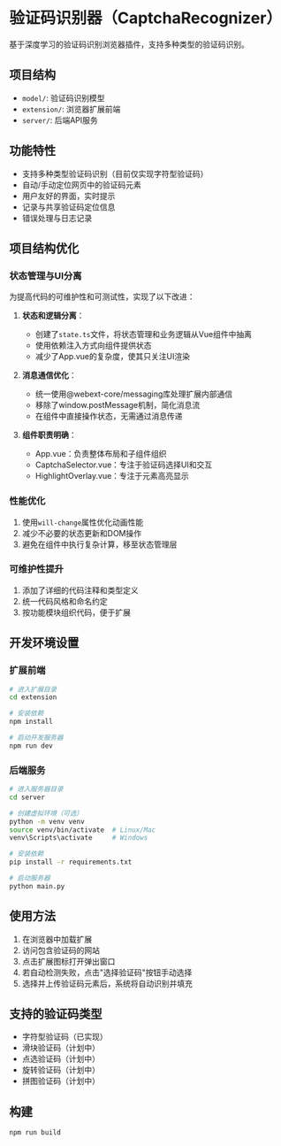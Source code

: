 # 验证码识别器（CaptchaRecognizer）

基于深度学习的验证码识别浏览器插件，支持多种类型的验证码识别。

## 项目结构

- `model/`: 验证码识别模型
- `extension/`: 浏览器扩展前端
- `server/`: 后端API服务

## 功能特性

- 支持多种类型验证码识别（目前仅实现字符型验证码）
- 自动/手动定位网页中的验证码元素
- 用户友好的界面，实时提示
- 记录与共享验证码定位信息
- 错误处理与日志记录

## 项目结构优化

### 状态管理与UI分离

为提高代码的可维护性和可测试性，实现了以下改进：

1. **状态和逻辑分离**：
   - 创建了`state.ts`文件，将状态管理和业务逻辑从Vue组件中抽离
   - 使用依赖注入方式向组件提供状态
   - 减少了App.vue的复杂度，使其只关注UI渲染

2. **消息通信优化**：
   - 统一使用@webext-core/messaging库处理扩展内部通信
   - 移除了window.postMessage机制，简化消息流
   - 在组件中直接操作状态，无需通过消息传递

3. **组件职责明确**：
   - App.vue：负责整体布局和子组件组织
   - CaptchaSelector.vue：专注于验证码选择UI和交互
   - HighlightOverlay.vue：专注于元素高亮显示

### 性能优化

1. 使用`will-change`属性优化动画性能
2. 减少不必要的状态更新和DOM操作
3. 避免在组件中执行复杂计算，移至状态管理层

### 可维护性提升

1. 添加了详细的代码注释和类型定义
2. 统一代码风格和命名约定
3. 按功能模块组织代码，便于扩展

## 开发环境设置

### 扩展前端

```bash
# 进入扩展目录
cd extension

# 安装依赖
npm install

# 启动开发服务器
npm run dev
```

### 后端服务

```bash
# 进入服务器目录
cd server

# 创建虚拟环境（可选）
python -m venv venv
source venv/bin/activate  # Linux/Mac
venv\Scripts\activate     # Windows

# 安装依赖
pip install -r requirements.txt

# 启动服务器
python main.py
```

## 使用方法

1. 在浏览器中加载扩展
2. 访问包含验证码的网站
3. 点击扩展图标打开弹出窗口
4. 若自动检测失败，点击"选择验证码"按钮手动选择
5. 选择并上传验证码元素后，系统将自动识别并填充

## 支持的验证码类型

- 字符型验证码（已实现）
- 滑块验证码（计划中）
- 点选验证码（计划中）
- 旋转验证码（计划中）
- 拼图验证码（计划中）

## 构建

```bash
npm run build
```
